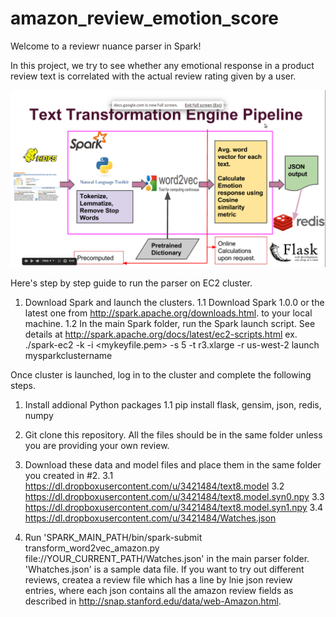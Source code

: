 amazon_review_emotion_score
===========================

Welcome to a reviewr nuance parser in Spark!

In this project, we try to see whether any emotional response in a product review text is correlated with the actual review rating given by a user.

![alt tag](https://raw.githubusercontent.com/kahye/amazon_review_emotion_score/master/pipeline.png)

Here's step by step guide to run the parser on EC2 cluster.

1. Download Spark and launch the clusters.
  1.1 Download Spark 1.0.0 or the latest one from http://spark.apache.org/downloads.html. to your local machine.
  1.2 In the main Spark folder, run the Spark launch script. See details at http://spark.apache.org/docs/latest/ec2-scripts.html
      ex. ./spark-ec2 -k <mykeyvaluepairkey> -i <mykeyfile.pem> -s 5 -t r3.xlarge -r us-west-2 launch mysparkclustername
  

Once cluster is launched, log in to the cluster and complete the following steps.


1. Install addional Python packages
  1.1 pip install flask, gensim, json, redis, numpy

2. Git clone this repository. All the files should be in the same folder unless you are providing your own review.
3. Download these data and model files and place them in the same folder you created in #2.
  3.1 https://dl.dropboxusercontent.com/u/3421484/text8.model
  3.2 https://dl.dropboxusercontent.com/u/3421484/text8.model.syn0.npy
  3.3 https://dl.dropboxusercontent.com/u/3421484/text8.model.syn1.npy
  3.4 https://dl.dropboxusercontent.com/u/3421484/Watches.json

3. Run 'SPARK_MAIN_PATH/bin/spark-submit transform_word2vec_amazon.py file://YOUR_CURRENT_PATH/Watches.json' in the main parser folder. 'Whatches.json' is a sample data file. If you want to try out different reviews, createa a review file which has a line by lnie json review entries, where each json contains all the amazon review fields as described in http://snap.stanford.edu/data/web-Amazon.html.
